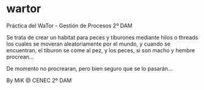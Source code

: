 # wartor
Práctica del WaTor - Gestión de Procesos 2º DAM

Se trata de crear un habitat para peces y tiburones mediante hilos o threads 
los cuales se moveran aleatoriamente por el mundo, y cuando se encuentran, 
el tiburon se come al pez, y los peces, si son macho y hembre procrean...

De momento no procrearan, pero bien seguro que se lo pasarán...

By MiK @ CENEC 2º DAM
